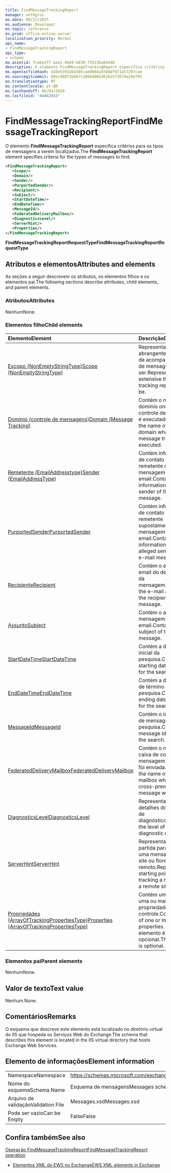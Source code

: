 ```yaml
---
title: FindMessageTrackingReport
manager: sethgros
ms.date: 09/17/2015
ms.audience: Developer
ms.topic: reference
ms.prod: office-online-server
localization_priority: Normal
api_name:
- FindMessageTrackingReport
api_type:
- schema
ms.assetid: 7ca6e2f7-aae1-4920-b839-73513ba8d4d8
description: O elemento FindMessageTrackingReport especifica critérios para os tipos de mensagens a serem localizados.
ms.openlocfilehash: d30e5391bb4305cae0004a9788df971a57297cae
ms.sourcegitcommit: 88ec988f2bb67c1866d06b361615f3674a24e795
ms.translationtype: MT
ms.contentlocale: pt-BR
ms.lasthandoff: 06/03/2020
ms.locfileid: "44462933"
---
```

# <a name="findmessagetrackingreport"></a><span data-ttu-id="a3c90-103">FindMessageTrackingReport</span><span class="sxs-lookup"><span data-stu-id="a3c90-103">FindMessageTrackingReport</span></span>

<span data-ttu-id="a3c90-104">O elemento **FindMessageTrackingReport** especifica critérios para os tipos de mensagens a serem localizados.</span><span class="sxs-lookup"><span data-stu-id="a3c90-104">The **FindMessageTrackingReport** element specifies criteria for the types of messages to find.</span></span> 
  
```xml
<FindMessageTrackingReport>
   <Scope/>
   <Domain/>
   <Sender/>
   <PurportedSender/>
   <Recipient/>
   <Subject/>
   <StartDateTime/>
   <EndDateTime/>
   <MessageId/>
   <FederatedDeliveryMailbox/>
   <DiagnosticsLevel/>
   <ServerHint/>
   <Properties/>
</FindMessageTrackingReport>
```

 <span data-ttu-id="a3c90-105">**FindMessageTrackingReportRequestType**</span><span class="sxs-lookup"><span data-stu-id="a3c90-105">**FindMessageTrackingReportRequestType**</span></span>
## <a name="attributes-and-elements"></a><span data-ttu-id="a3c90-106">Atributos e elementos</span><span class="sxs-lookup"><span data-stu-id="a3c90-106">Attributes and elements</span></span>

<span data-ttu-id="a3c90-107">As seções a seguir descrevem os atributos, os elementos filhos e os elementos pai.</span><span class="sxs-lookup"><span data-stu-id="a3c90-107">The following sections describe attributes, child elements, and parent elements.</span></span>
  
### <a name="attributes"></a><span data-ttu-id="a3c90-108">Atributos</span><span class="sxs-lookup"><span data-stu-id="a3c90-108">Attributes</span></span>

<span data-ttu-id="a3c90-109">Nenhum</span><span class="sxs-lookup"><span data-stu-id="a3c90-109">None.</span></span>
  
### <a name="child-elements"></a><span data-ttu-id="a3c90-110">Elementos filho</span><span class="sxs-lookup"><span data-stu-id="a3c90-110">Child elements</span></span>

|<span data-ttu-id="a3c90-111">**Elemento**</span><span class="sxs-lookup"><span data-stu-id="a3c90-111">**Element**</span></span>|<span data-ttu-id="a3c90-112">**Descrição**</span><span class="sxs-lookup"><span data-stu-id="a3c90-112">**Description**</span></span>|
|:-----|:-----|
|[<span data-ttu-id="a3c90-113">Escopo (NonEmptyStringType)</span><span class="sxs-lookup"><span data-stu-id="a3c90-113">Scope (NonEmptyStringType)</span></span>](scope-nonemptystringtype.md) <br/> |<span data-ttu-id="a3c90-114">Representa o quão abrangentes o relatório de acompanhamento de mensagens deve ser.</span><span class="sxs-lookup"><span data-stu-id="a3c90-114">Represents how extensive the message tracking report should be.</span></span>  <br/> |
|[<span data-ttu-id="a3c90-115">Domínio (controle de mensagens)</span><span class="sxs-lookup"><span data-stu-id="a3c90-115">Domain (Message Tracking)</span></span>](domain-message-tracking.md) <br/> |<span data-ttu-id="a3c90-116">Contém o nome do domínio onde o controle de mensagens é executado.</span><span class="sxs-lookup"><span data-stu-id="a3c90-116">Contains the name of the domain where the message tracking is executed.</span></span>  <br/> |
|[<span data-ttu-id="a3c90-117">Remetente (EmailAddresstype)</span><span class="sxs-lookup"><span data-stu-id="a3c90-117">Sender (EmailAddressType)</span></span>](sender-emailaddresstype.md) <br/> |<span data-ttu-id="a3c90-118">Contém informações de contato para o remetente da mensagem de email.</span><span class="sxs-lookup"><span data-stu-id="a3c90-118">Contains contact information for the sender of the e-mail message.</span></span>  <br/> |
|[<span data-ttu-id="a3c90-119">PurportedSender</span><span class="sxs-lookup"><span data-stu-id="a3c90-119">PurportedSender</span></span>](purportedsender.md) <br/> |<span data-ttu-id="a3c90-120">Contém informações de contato para o remetente supostamente de uma mensagem de email.</span><span class="sxs-lookup"><span data-stu-id="a3c90-120">Contains contact information for the alleged sender of an e-mail message.</span></span>  <br/> |
|[<span data-ttu-id="a3c90-121">Recipiente</span><span class="sxs-lookup"><span data-stu-id="a3c90-121">Recipient</span></span>](recipient.md) <br/> |<span data-ttu-id="a3c90-122">Contém o endereço de email do destinatário da mensagem.</span><span class="sxs-lookup"><span data-stu-id="a3c90-122">Contains the e-mail address for the recipient of the message.</span></span>  <br/> |
|[<span data-ttu-id="a3c90-123">Assunto</span><span class="sxs-lookup"><span data-stu-id="a3c90-123">Subject</span></span>](subject.md) <br/> |<span data-ttu-id="a3c90-124">Contém o assunto da mensagem de email.</span><span class="sxs-lookup"><span data-stu-id="a3c90-124">Contains the subject of the e-mail message.</span></span>  <br/> |
|[<span data-ttu-id="a3c90-125">StartDateTime</span><span class="sxs-lookup"><span data-stu-id="a3c90-125">StartDateTime</span></span>](startdatetime.md) <br/> |<span data-ttu-id="a3c90-126">Contém a data e hora inicial da pesquisa.</span><span class="sxs-lookup"><span data-stu-id="a3c90-126">Contains the starting date and time for the search.</span></span>  <br/> |
|[<span data-ttu-id="a3c90-127">EndDateTime</span><span class="sxs-lookup"><span data-stu-id="a3c90-127">EndDateTime</span></span>](enddatetime.md) <br/> |<span data-ttu-id="a3c90-128">Contém a data e a hora de término da pesquisa.</span><span class="sxs-lookup"><span data-stu-id="a3c90-128">Contains the ending date and time for the search.</span></span>  <br/> |
|[<span data-ttu-id="a3c90-129">MessageId</span><span class="sxs-lookup"><span data-stu-id="a3c90-129">MessageId</span></span>](messageid.md) <br/> |<span data-ttu-id="a3c90-130">Contém o identificador de mensagem para a pesquisa.</span><span class="sxs-lookup"><span data-stu-id="a3c90-130">Contains the message identifier for the search.</span></span>  <br/> |
|[<span data-ttu-id="a3c90-131">FederatedDeliveryMailbox</span><span class="sxs-lookup"><span data-stu-id="a3c90-131">FederatedDeliveryMailbox</span></span>](federateddeliverymailbox.md) <br/> |<span data-ttu-id="a3c90-132">Contém o nome da caixa de correio onde a mensagem entre locais foi enviada.</span><span class="sxs-lookup"><span data-stu-id="a3c90-132">Contains the name of the mailbox where the cross-premise message was sent.</span></span>  <br/> |
|[<span data-ttu-id="a3c90-133">DiagnosticsLevel</span><span class="sxs-lookup"><span data-stu-id="a3c90-133">DiagnosticsLevel</span></span>](diagnosticslevel.md) <br/> |<span data-ttu-id="a3c90-134">Representa o nível de detalhes dos relatórios de diagnóstico.</span><span class="sxs-lookup"><span data-stu-id="a3c90-134">Represents the level of detail for diagnostic reports.</span></span>  <br/> |
|[<span data-ttu-id="a3c90-135">ServerHint</span><span class="sxs-lookup"><span data-stu-id="a3c90-135">ServerHint</span></span>](serverhint.md) <br/> |<span data-ttu-id="a3c90-136">Representa o ponto de partida para rastrear uma mensagem em um site ou floresta remoto.</span><span class="sxs-lookup"><span data-stu-id="a3c90-136">Represents the starting point for tracking a message in a remote site or forest.</span></span>  <br/> |
|[<span data-ttu-id="a3c90-137">Propriedades (ArrayOfTrackingPropertiesType)</span><span class="sxs-lookup"><span data-stu-id="a3c90-137">Properties (ArrayOfTrackingPropertiesType)</span></span>](properties-arrayoftrackingpropertiestype.md) <br/> |<span data-ttu-id="a3c90-138">Contém uma lista de uma ou mais propriedades de controle.</span><span class="sxs-lookup"><span data-stu-id="a3c90-138">Contains a list of one or more tracking properties.</span></span> <span data-ttu-id="a3c90-139">Este elemento é opcional.</span><span class="sxs-lookup"><span data-stu-id="a3c90-139">This element is optional.</span></span>  <br/> |
   
### <a name="parent-elements"></a><span data-ttu-id="a3c90-140">Elementos pai</span><span class="sxs-lookup"><span data-stu-id="a3c90-140">Parent elements</span></span>

<span data-ttu-id="a3c90-141">Nenhum</span><span class="sxs-lookup"><span data-stu-id="a3c90-141">None.</span></span>
  
## <a name="text-value"></a><span data-ttu-id="a3c90-142">Valor de texto</span><span class="sxs-lookup"><span data-stu-id="a3c90-142">Text value</span></span>

<span data-ttu-id="a3c90-143">Nenhum.</span><span class="sxs-lookup"><span data-stu-id="a3c90-143">None.</span></span>
  
## <a name="remarks"></a><span data-ttu-id="a3c90-144">Comentários</span><span class="sxs-lookup"><span data-stu-id="a3c90-144">Remarks</span></span>

<span data-ttu-id="a3c90-145">O esquema que descreve este elemento está localizado no diretório virtual do IIS que hospeda os Serviços Web do Exchange.</span><span class="sxs-lookup"><span data-stu-id="a3c90-145">The schema that describes this element is located in the IIS virtual directory that hosts Exchange Web Services.</span></span>
  
## <a name="element-information"></a><span data-ttu-id="a3c90-146">Elemento de informações</span><span class="sxs-lookup"><span data-stu-id="a3c90-146">Element information</span></span>

|||
|:-----|:-----|
|<span data-ttu-id="a3c90-147">Namespace</span><span class="sxs-lookup"><span data-stu-id="a3c90-147">Namespace</span></span>  <br/> |https://schemas.microsoft.com/exchange/services/2006/messages  <br/> |
|<span data-ttu-id="a3c90-148">Nome do esquema</span><span class="sxs-lookup"><span data-stu-id="a3c90-148">Schema Name</span></span>  <br/> |<span data-ttu-id="a3c90-149">Esquema de mensagens</span><span class="sxs-lookup"><span data-stu-id="a3c90-149">Messages schema</span></span>  <br/> |
|<span data-ttu-id="a3c90-150">Arquivo de validação</span><span class="sxs-lookup"><span data-stu-id="a3c90-150">Validation File</span></span>  <br/> |<span data-ttu-id="a3c90-151">Messages.xsd</span><span class="sxs-lookup"><span data-stu-id="a3c90-151">Messages.xsd</span></span>  <br/> |
|<span data-ttu-id="a3c90-152">Pode ser vazio</span><span class="sxs-lookup"><span data-stu-id="a3c90-152">Can be Empty</span></span>  <br/> |<span data-ttu-id="a3c90-153">False</span><span class="sxs-lookup"><span data-stu-id="a3c90-153">False</span></span>  <br/> |
   
## <a name="see-also"></a><span data-ttu-id="a3c90-154">Confira também</span><span class="sxs-lookup"><span data-stu-id="a3c90-154">See also</span></span>



[<span data-ttu-id="a3c90-155">Operação FindMessageTrackingReport</span><span class="sxs-lookup"><span data-stu-id="a3c90-155">FindMessageTrackingReport operation</span></span>](findmessagetrackingreport-operation.md)


- [<span data-ttu-id="a3c90-156">Elementos XML do EWS no Exchange</span><span class="sxs-lookup"><span data-stu-id="a3c90-156">EWS XML elements in Exchange</span></span>](ews-xml-elements-in-exchange.md)

